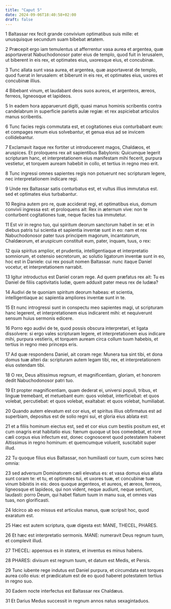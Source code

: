 ```yaml
---
title: "Caput 5"
date: 2024-09-06T18:40:58+02:00
draft: false
---
```




1 Baltassar rex fecit grande convivium optimatibus suis mille: et unusquisque secundum suam bibebat ætatem.

2 Præcepit ergo iam temulentus ut afferrentur vasa aurea et argentea, quæ asportaverat Nabuchodonosor pater eius de templo, quod fuit in Ierusalem, ut biberent in eis rex, et optimates eius, uxoresque eius, et concubinæ.

3 Tunc allata sunt vasa aurea, et argentea, quæ asportaverat de templo, quod fuerat in Ierusalem: et biberunt in eis rex, et optimates eius, uxores et concubinæ illius.

4 Bibebant vinum, et laudabant deos suos aureos, et argenteos, æreos, ferreos, ligneosque et lapideos.

5 In eadem hora apparuerunt digiti, quasi manus hominis scribentis contra candelabrum in superficie parietis aulæ regiæ: et rex aspiciebat articulos manus scribentis.

6 Tunc facies regis commutata est, et cogitationes eius conturbabant eum: et compages renum eius solvebantur, et genua eius ad se invicem collidebantur.

7 Exclamavit itaque rex fortiter ut introducerent magos, Chaldæos, et aruspices. Et proloquens rex ait sapientibus Babylonis: Quicumque legerit scripturam hanc, et interpretationem eius manifestam mihi fecerit, purpura vestietur, et torquem auream habebit in collo, et tertius in regno meo erit.

8 Tunc ingressi omnes sapientes regis non potuerunt nec scripturam legere, nec interpretationem indicare regi.

9 Unde rex Baltassar satis conturbatus est, et vultus illius immutatus est. sed et optimates eius turbabantur.

10 Regina autem pro re, quæ acciderat regi, et optimatibus eius, domum convivii ingressa est: et proloquens ait: Rex in æternum vive: non te conturbent cogitationes tuæ, neque facies tua immutetur.

11 Est vir in regno tuo, qui spiritum deorum sanctorum habet in se: et in diebus patris tui scientia et sapientia inventæ sunt in eo: nam et rex Nabuchodonosor pater tuus principem magorum, incantatorum, Chaldæorum, et aruspicum constituit eum, pater, inquam, tuus, o rex:

12 quia spiritus amplior, et prudentia, intelligentiaque et interpretatio somniorum, et ostensio secretorum, ac solutio ligatorum inventæ sunt in eo, hoc est in Daniele: cui rex posuit nomen Baltassar. nunc itaque Daniel vocetur, et interpretationem narrabit.

13 Igitur introductus est Daniel coram rege. Ad quem præfatus rex ait: Tu es Daniel de filiis captivitatis Iudæ, quem adduxit pater meus rex de Iudæa?

14 Audivi de te quoniam spiritum deorum habeas: et scientia, intelligentiaque ac sapientia ampliores inventæ sunt in te.

15 Et nunc introgressi sunt in conspectu meo sapientes magi, ut scripturam hanc legerent, et interpretationem eius indicarent mihi: et nequiverunt sensum huius sermonis edicere.

16 Porro ego audivi de te, quod possis obscura interpretari, et ligata dissolvere: si ergo vales scripturam legere, et interpretationem eius indicare mihi, purpura vestieris, et torquem auream circa collum tuum habebis, et tertius in regno meo princeps eris.

17 Ad quæ respondens Daniel, ait coram rege: Munera tua sint tibi, et dona domus tuæ alteri da: scripturam autem legam tibi, rex, et interpretationem eius ostendam tibi.

18 O rex, Deus altissimus regnum, et magnificentiam, gloriam, et honorem dedit Nabuchodonosor patri tuo.

19 Et propter magnificentiam, quam dederat ei, universi populi, tribus, et linguæ tremebant, et metuebant eum: quos volebat, interficiebat: et quos volebat, percutiebat: et quos volebat, exaltabat: et quos volebat, humiliabat.

20 Quando autem elevatum est cor eius, et spiritus illius obfirmatus est ad superbiam, depositus est de solio regni sui, et gloria eius ablata est:

21 et a filiis hominum eiectus est, sed et cor eius cum bestiis positum est, et cum onagris erat habitatio eius: fœnum quoque ut bos comedebat, et rore cæli corpus eius infectum est, donec cognosceret quod potestatem haberet Altissimus in regno hominum: et quemcumque voluerit, suscitabit super illud.

22 Tu quoque filius eius Baltassar, non humiliasti cor tuum, cum scires hæc omnia:

23 sed adversum Dominatorem cæli elevatus es: et vasa domus eius allata sunt coram te: et tu, et optimates tui, et uxores tuæ, et concubinæ tuæ vinum bibistis in eis: deos quoque argenteos, et aureos, et æreos, ferreos, ligneosque et lapideos, qui non vident, neque audiunt, neque sentiunt, laudasti: porro Deum, qui habet flatum tuum in manu sua, et omnes vias tuas, non glorificasti.

24 Idcirco ab eo missus est articulus manus, quæ scripsit hoc, quod exaratum est.

25 Hæc est autem scriptura, quæ digesta est: MANE, THECEL, PHARES.

26 Et hæc est interpretatio sermonis. MANE: numeravit Deus regnum tuum, et complevit illud.

27 THECEL: appensus es in statera, et inventus es minus habens.

28 PHARES: divisum est regnum tuum, et datum est Medis, et Persis.

29 Tunc iubente rege indutus est Daniel purpura, et circumdata est torques aurea collo eius: et prædicatum est de eo quod haberet potestatem tertius in regno suo.

30 Eadem nocte interfectus est Baltassar rex Chaldæus.

31 Et Darius Medus successit in regnum annos natus sexagintaduos.

